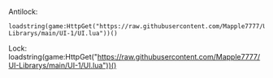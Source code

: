 Antilock:
```local KeyCode = 'm'
loadstring(game:HttpGet("https://raw.githubusercontent.com/Mapple7777/UI-Librarys/main/UI-1/UI.lua"))()
```
Lock:
loadstring(game:HttpGet("https://raw.githubusercontent.com/Mapple7777/UI-Librarys/main/UI-1/UI.lua"))()
